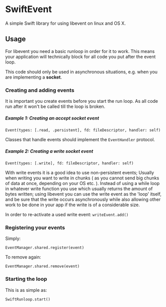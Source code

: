 # SwiftEvent

A simple Swift library for using libevent on linux and OS X.

## Usage
For libevent you need a basic runloop in order for it to work. This means your application will technically block for all code you put after the event loop.

This code should only be used in asynchronous situations, e.g. when you are implementing a **socket**.

### Creating and adding events
It is important you create events before you start the run loop. As all code run after it won't be called till the loop is broken.

##### Example 1: Creating an accept socket event
`Event(types: [.read, .persistent], fd: fileDescriptor, handler: self)`

Classes that handle events should implement the `EventHandler` protocol.

##### Example 2: Creating a write socket event
`Event(types: [.write], fd: fileDescriptor, handler: self)`

With write events it is a good idea to use non-persistent events; Usually when writing you want to write in chunks ( as you cannot send big chunks of data at once, depending on your OS etc. ).
Instead of using a while loop in whatever write function you use which usually returns the amount of bytes written; using libevent you can use the write event as the 'loop' itself, and be sure that the write occurs asynchronously while also allowing other work to be done in your app if the write is of a considerable size.

In order to re-activate a used write event:
`writeEvent.add()`


### Registering your events

Simply: 

`EventManager.shared.register(event)`

To remove again: 

`EventManager.shared.remove(event)`



### Starting the loop
This is as simple as:

`SwiftRunloop.start()`



